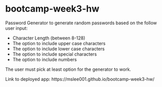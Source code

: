 # bootcamp-week3-hw

<p>Password Generator to generate random passwords based on the follow user input:</p>

<ul>
  <li>Character Length (between 8-128)</li>
  <li>The option to include upper case characters</li>
  <li>The option to include lower case characters</li>
  <li>The option to include special characters</li>
  <li>The option to include numbers</li>
</ul>

<p>The user must pick at least option for the generator to work.</p>

<p>Link to deployed app: https://mslee001.github.io/bootcamp-week3-hw/</p>

